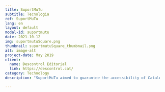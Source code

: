 ```yaml
---
title: SuportMuTu
subtitle: Tecnologia
ref: SuportMuTu
lang: en
layout: default
modal-id: suportmutu
date: 2021-10-12
img: suportmutuSquare.png
thumbnail: suportmutuSquare_thumbnail.png
alt: image-alt
project-date: May 2019
client:
  name: Descontrol Editorial
  link: https://descontrol.cat/
category: Technology
description: "SuportMuTu aimed to guarantee the accessibility of Catalonia’s health protocol channels and Barcelona’s neighbourhood solidarity groups into some of the most common non-Latin migrant languages of Barcelona: Arabic, Urdu and Chinese. By combining AI-based language technology with a volunteer network, SuportMuTu helped serve Telegram channels in these languages in parallel to their original versions so that everyone can get informed and support each other during the lockdown. SuportMuTu is a people-facing and people-powered technology. <p>SuportMuTu places human in the centre by making the whole process dependent on human verifiers. Message logistics and artificial intelligence is used only to make the process more efficient and easily-manageable by the volunteers.<p>For more information, refer to our <a href='______'>blogpost</a>."

---
```

